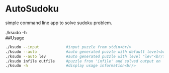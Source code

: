AutoSudoku
==========

simple command line app to solve sudoku problem. 

./ksudo -h<br/>
##Usage
```bash
./ksudo --input            #input puzzle from stdin<br/>
./ksudo --auto             #auto generated puzzle with default level<br/>
./ksudo --auto lev	       #auto generated puzzle with level "lev"<br/>
./ksudo infile outfile     #puzzle fron 'infile' and solved output on 'outfile'<br/>
./ksudo -h                 #display usage information<br/>
```
